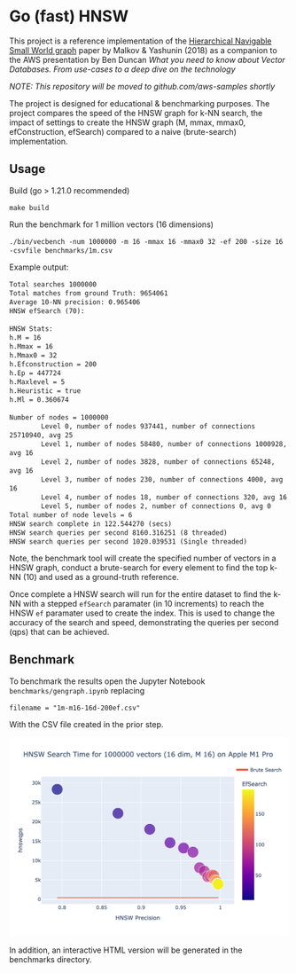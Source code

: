 # Go (fast) HNSW

This project is a reference implementation of the [Hierarchical Navigable Small World graph](https://arxiv.org/pdf/1603.09320.pdf) paper by Malkov & Yashunin (2018) as a companion to the AWS presentation by Ben Duncan *What you need to know about Vector Databases. From use-cases to a deep dive on the technology*  

*NOTE: This repository will be moved to github.com/aws-samples shortly*

The project is designed for educational & benchmarking purposes. The project compares the speed of the HNSW graph for k-NN search, the impact of settings to create the HNSW graph (M, mmax, mmax0, efConstruction, efSearch) compared to a naive (brute-search) implementation.

## Usage

Build (go > 1.21.0 recommended)

```
make build
```

Run the benchmark for 1 million vectors (16 dimensions)

```
./bin/vecbench -num 1000000 -m 16 -mmax 16 -mmax0 32 -ef 200 -size 16 -csvfile benchmarks/1m.csv
```

Example output:

```
Total searches 1000000
Total matches from ground Truth: 9654061
Average 10-NN precision: 0.965406
HNSW efSearch (70):

HNSW Stats:
h.M = 16
h.Mmax = 16
h.Mmax0 = 32
h.Efconstruction = 200
h.Ep = 447724
h.Maxlevel = 5
h.Heuristic = true
h.Ml = 0.360674

Number of nodes = 1000000
        Level 0, number of nodes 937441, number of connections 25710940, avg 25
        Level 1, number of nodes 58480, number of connections 1000928, avg 16
        Level 2, number of nodes 3828, number of connections 65248, avg 16
        Level 3, number of nodes 230, number of connections 4000, avg 16
        Level 4, number of nodes 18, number of connections 320, avg 16
        Level 5, number of nodes 2, number of connections 0, avg 0
Total number of node levels = 6
HNSW search complete in 122.544270 (secs)
HNSW search queries per second 8160.316251 (8 threaded)
HNSW search queries per second 1020.039531 (Single threaded)
```

Note, the benchmark tool will create the specified number of vectors in a HNSW graph, conduct a brute-search for every element to find the top k-NN (10) and used as a ground-truth reference.

Once complete a HNSW search will run for the entire dataset to find the k-NN with a stepped `efSearch` paramater (in 10 increments) to reach the HNSW `ef` paramater used to create the index. This is used to change the accuracy of the search and speed, demonstrating the queries per second (qps) that can be achieved.

## Benchmark

To benchmark the results open the Jupyter Notebook `benchmarks/gengraph.ipynb` replacing

```
filename = "1m-m16-16d-200ef.csv"
```

With the CSV file created in the prior step.

![1m-m16-16d-200ef.png](./benchmarks/1m-m16-16d-200ef.png)

In addition, an interactive HTML version will be generated in the benchmarks directory.

